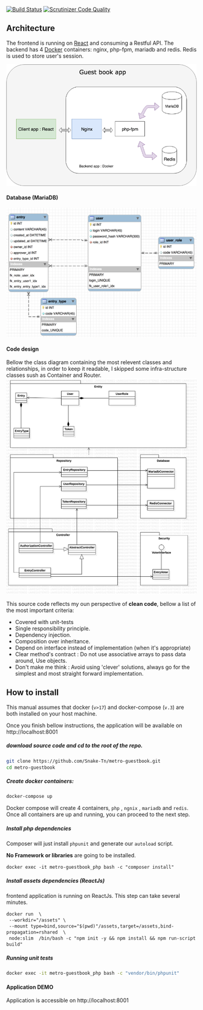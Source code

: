 [![Build Status](https://travis-ci.com/Snake-Tn/metro-guestbook.svg?token=pd8qknJ7Y5UQZCgWZaQx&branch=master)](https://travis-ci.com/Snake-Tn/metro-guestbook)
[![Scrutinizer Code Quality](https://scrutinizer-ci.com/g/Snake-Tn/metro-guestbook/badges/quality-score.png?b=master&s=05f3f61e1a4506ce510df380cdc9d8ee40603dd5)](https://scrutinizer-ci.com/g/Snake-Tn/metro-guestbook/?branch=master)

## Architecture

The frontend is running on [React](https://reactjs.org/) and consuming a Restful API.
The backend has 4 [Docker](https://www.docker.com/) containers: nginx, php-fpm, mariadb and redis.
Redis is used to store user's session.

![app architecture](uml/app_design.png? "app architecture")

#### Database (MariaDB)

![Database schema](uml/db_design.png? "Database schema")

#### Code design
Bellow the class diagram containing the most relevent classes and relationships, in order to keep it readable, I skipped some infra-structure classes sush as Container and Router.
![Classes diagram](uml/class_diagram.png? "Classes diagram")

This source code reflects my oun perspective of **clean code**, bellow a list of the most important criteria:
- Covered with unit-tests
- Single responsibility principle.
- Dependency injection.
- Composition over inheritance.
- Depend on interface instead of implementation (when it's appropriate)
- Clear method's contract : Do not use associative arrays to pass data around, Use objects.
- Don't make me think : Avoid using 'clever' solutions, always go for the simplest and most straight forward implementation. 







## How to install
This manual assumes that docker (`v>17`) and docker-compose (`v.3`) are both installed on your host machine.

Once you finish bellow instructions, the application will be available on http://localhost:8001
 
##### download source code and cd to the root of the repo.
```bash
git clone https://github.com/Snake-Tn/metro-guestbook.git
cd metro-guestbook
```

##### Create docker containers:
```bash
docker-compose up
```
Docker compose will create 4 containers, `php` , `ngnix` , `mariadb` and `redis`. 
Once all containers are up and running, you can proceed to the next step.

##### Install php dependencies
Composer will just install `phpunit` and generate our `autoload` script.

**No Framework or libraries** are going to be installed.

```
docker exec -it metro-guestbook_php bash -c "composer install"
```

##### Install assets dependencies (ReactJs)
frontend application is running on ReactJs.
This step can take several minutes.
```
docker run  \
 --workdir="/assets" \
 --mount type=bind,source="$(pwd)"/assets,target=/assets,bind-propagation=rshared  \
 node:slim  /bin/bash -c "npm init -y && npm install && npm run-script build"

 ```
##### Running unit tests
```bash
docker exec -it metro-guestbook_php bash -c "vendor/bin/phpunit"
```


#### Application DEMO
Application is accessible on http://localhost:8001


